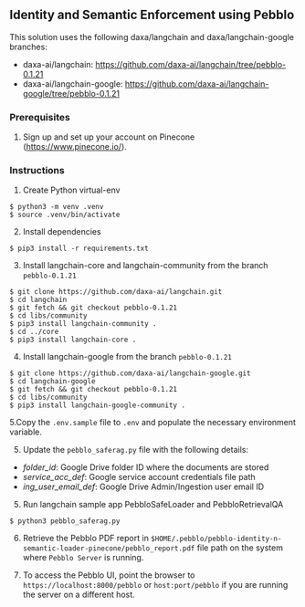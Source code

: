 ## Identity and Semantic Enforcement using Pebblo

This solution uses the following daxa/langchain and daxa/langchain-google branches:

- daxa-ai/langchain: https://github.com/daxa-ai/langchain/tree/pebblo-0.1.21
- daxa-ai/langchain-google: https://github.com/daxa-ai/langchain-google/tree/pebblo-0.1.21

### Prerequisites

1. Sign up and set up your account on Pinecone (https://www.pinecone.io/).

### Instructions

1. Create Python virtual-env

```console
$ python3 -m venv .venv
$ source .venv/bin/activate
```

2. Install dependencies

```console
$ pip3 install -r requirements.txt
```

3. Install langchain-core and langchain-community from the branch `pebblo-0.1.21`

```console  
$ git clone https://github.com/daxa-ai/langchain.git
$ cd langchain
$ git fetch && git checkout pebblo-0.1.21
$ cd libs/community
$ pip3 install langchain-community .
$ cd ../core
$ pip3 install langchain-core .
```

4. Install langchain-google from the branch `pebblo-0.1.21`

```console  
$ git clone https://github.com/daxa-ai/langchain-google.git
$ cd langchain-google
$ git fetch && git checkout pebblo-0.1.21
$ cd libs/community
$ pip3 install langchain-google-community .
```

5.Copy the `.env.sample` file to `.env` and populate the necessary environment variable.

5. Update the `pebblo_saferag.py` file with the following details:

- _folder_id_: Google Drive folder ID where the documents are stored
- _service_acc_def_: Google service account credentials file path
- _ing_user_email_def_: Google Drive Admin/Ingestion user email ID


5. Run langchain sample app PebbloSafeLoader and PebbloRetrievalQA

```console
$ python3 pebblo_saferag.py
```

6. Retrieve the Pebblo PDF report in `$HOME/.pebblo/pebblo-identity-n-semantic-loader-pinecone/pebblo_report.pdf` file path on the system
   where `Pebblo Server` is
   running.

7. To access the Pebblo UI, point the browser to `https://localhost:8000/pebblo`  or `host:port/pebblo` if you are running the server on a different
   host. 
